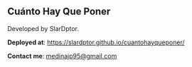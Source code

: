 ## **Cuánto Hay Que Poner**

Developed by SlarDptor.

**Deployed at**: https://slardptor.github.io/cuantohayqueponer/

**Contact me**: medinajp95@gmail.com
